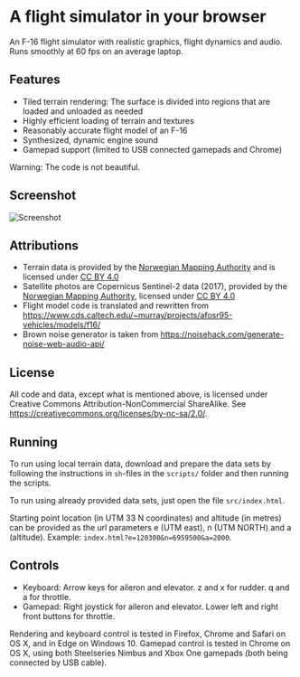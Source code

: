 # A flight simulator in your browser

An F-16 flight simulator with realistic graphics, flight dynamics and audio.
Runs smoothly at 60 fps on an average laptop.

## Features

- Tiled terrain rendering: The surface is divided into regions that are loaded and unloaded as needed
- Highly efficient loading of terrain and textures
- Reasonably accurate flight model of an F-16
- Synthesized, dynamic engine sound
- Gamepad support (limited to USB connected gamepads and Chrome)

Warning: The code is not beautiful.

## Screenshot

![Screenshot](https://github.com/kristoffer-dyrkorn/flightsimulator/blob/master/screenshots/flight.jpg)

## Attributions

- Terrain data is provided by the [Norwegian Mapping Authority](https://www.kartverket.no) and is licensed under [CC BY 4.0](https://creativecommons.org/licenses/by/4.0/)
- Satellite photos are Copernicus Sentinel-2 data (2017), provided by the [Norwegian Mapping Authority](https://www.kartverket.no), licensed under [CC BY 4.0](https://creativecommons.org/licenses/by/4.0/)
- Flight model code is translated and rewritten from https://www.cds.caltech.edu/~murray/projects/afosr95-vehicles/models/f16/
- Brown noise generator is taken from https://noisehack.com/generate-noise-web-audio-api/

## License

All code and data, except what is mentioned above, is licensed under Creative Commons Attribution-NonCommercial ShareAlike. See https://creativecommons.org/licenses/by-nc-sa/2.0/.

## Running

To run using local terrain data, download and prepare the data sets by following the instructions in `sh`-files in the `scripts/` folder and then running the scripts.

To run using already provided data sets, just open the file `src/index.html`.

Starting point location (in UTM 33 N coordinates) and altitude (in metres) can be provided as the url parameters e (UTM east), n (UTM NORTH) and a (altitude). Example: `index.html?e=120300&n=6959500&a=2000`.

## Controls

- Keyboard: Arrow keys for aileron and elevator. z and x for rudder. q and a for throttle.
- Gamepad: Right joystick for aileron and elevator. Lower left and right front buttons for throttle.

Rendering and keyboard control is tested in Firefox, Chrome and Safari on OS X, and in Edge on Windows 10.
Gamepad control is tested in Chrome on OS X, using both Steelseries Nimbus and Xbox One gamepads (both being connected by USB cable).
